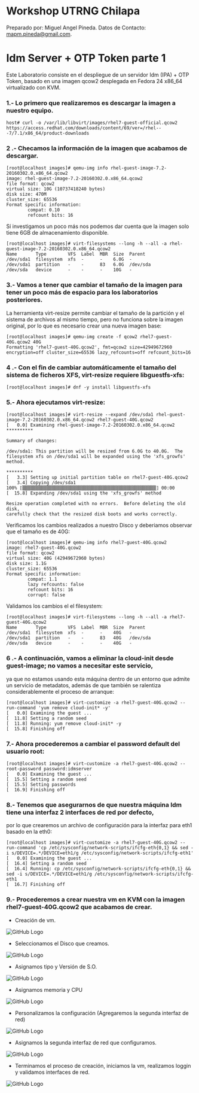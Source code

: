 # Workshop UTRNG Chilapa

Preparado por: Miguel Angel Pineda.
Datos de Contacto: mapm.pineda@gmail.com.

# Idm Server + OTP Token parte 1

Este Laboratorio consiste en el despliegue de un servidor Idm (IPA) + OTP Token, basado en una imagen qcow2 desplegada en Fedora 24 x86_64 virtualizado con KVM.

### 1.- Lo primero que realizaremos es descargar la imagen a nuestro equipo.

	host# curl -o /var/lib/libvirt/images/rhel7-guest-official.qcow2 https://access.redhat.com/downloads/content/69/ver=/rhel---7/7.1/x86_64/product-downloads

### 2 .- Checamos la información de la imagen que acabamos de descargar.

	[root@localhost images]# qemu-img info rhel-guest-image-7.2-20160302.0.x86_64.qcow2 
	image: rhel-guest-image-7.2-20160302.0.x86_64.qcow2
	file format: qcow2
	virtual size: 10G (10737418240 bytes)
	disk size: 470M
	cluster_size: 65536
	Format specific information:
    		compat: 0.10
    		refcount bits: 16

Sí investigamos un poco más nos podemos dar cuenta que la imagen solo tiene 6GB de almacenamiento disponible.
	
	[root@localhost images]# virt-filesystems --long -h --all -a rhel-guest-image-7.2-20160302.0.x86_64.qcow2
	Name       Type        VFS  Label  MBR  Size  Parent
	/dev/sda1  filesystem  xfs  -      -    6.0G  -
	/dev/sda1  partition   -    -      83   6.0G  /dev/sda
	/dev/sda   device      -    -      -    10G   -

### 3.- Vamos a tener que cambiar el tamaño de la imagen para tener un poco más de espacio para los laboratorios posteriores. 
La herramienta virt-resize permite cambiar el tamaño de la partición y el sistema de archivos al mismo tiempo, 
pero no funciona sobre la imagen original, por lo que es necesario crear una nueva imagen base:

	[root@localhost images]# qemu-img create -f qcow2 rhel7-guest-40G.qcow2 40G
	Formatting 'rhel7-guest-40G.qcow2', fmt=qcow2 size=42949672960 encryption=off cluster_size=65536 lazy_refcounts=off refcount_bits=16

### 4 .- Con el fin de cambiar automáticamente el tamaño del sistema de ficheros XFS, virt-resize requiere libguestfs-xfs:

	[root@localhost images]# dnf -y install libguestfs-xfs

### 5.- Ahora ejecutamos virt-resize:

	[root@localhost images]# virt-resize --expand /dev/sda1 rhel-guest-image-7.2-20160302.0.x86_64.qcow2 rhel7-guest-40G.qcow2
	[   0.0] Examining rhel-guest-image-7.2-20160302.0.x86_64.qcow2
	**********

	Summary of changes:

	/dev/sda1: This partition will be resized from 6.0G to 40.0G.  The 
	filesystem xfs on /dev/sda1 will be expanded using the 'xfs_growfs' method.

	**********
	[   3.3] Setting up initial partition table on rhel7-guest-40G.qcow2
	[   3.4] Copying /dev/sda1
 	100% ⟦▒▒▒▒▒▒▒▒▒▒▒▒▒▒▒▒▒▒▒▒▒▒▒▒▒▒▒▒▒▒▒▒▒▒▒▒▒▒▒▒▒▒▒▒▒▒▒▒▒▒⟧ 00:00
	[  15.8] Expanding /dev/sda1 using the 'xfs_growfs' method

	Resize operation completed with no errors.  Before deleting the old disk, 
	carefully check that the resized disk boots and works correctly.

Verificamos los cambios realizados a nuestro Disco y deberiamos observar que el tamaño es de 40G:

	[root@localhost images]# qemu-img info rhel7-guest-40G.qcow2
	image: rhel7-guest-40G.qcow2
	file format: qcow2
	virtual size: 40G (42949672960 bytes)
	disk size: 1.1G
	cluster_size: 65536
	Format specific information:
    		compat: 1.1
    		lazy refcounts: false
    		refcount bits: 16
    		corrupt: false

Validamos los cambios el el filesystem:

	[root@localhost images]# virt-filesystems --long -h --all -a rhel7-guest-40G.qcow2
	Name       Type        VFS  Label  MBR  Size  Parent
	/dev/sda1  filesystem  xfs  -      -    40G   -
	/dev/sda1  partition   -    -      83   40G   /dev/sda
	/dev/sda   device      -    -      -    40G   -


### 6 .- A continuación, vamos a eliminar la cloud-init desde guest-image; no vamos a necesitar este servicio, 
ya que no estamos usando esta máquina dentro de un entorno que admite un servicio de metadatos, 
además de que también se ralentiza considerablemente el proceso de arranque:

	[root@localhost images]# virt-customize -a rhel7-guest-40G.qcow2 --run-command 'yum remove cloud-init* -y'
	[   0.0] Examining the guest ...
	[  11.8] Setting a random seed
	[  11.8] Running: yum remove cloud-init* -y
	[  15.8] Finishing off

### 7.- Ahora procederemos a cambiar el password default del usuario root:

	[root@localhost images]# virt-customize -a rhel7-guest-40G.qcow2 --root-password password:idmserver
	[   0.0] Examining the guest ...
	[  15.5] Setting a random seed
	[  15.5] Setting passwords
	[  16.9] Finishing off
	
### 8.- Tenemos que asegurarnos de que nuestra máquina Idm tiene una interfaz 2 interfaces de red por defecto,
por lo que crearemos un archivo de configuración para la interfaz para eth1 basado en la eth0:

	[root@localhost images]# virt-customize -a rhel7-guest-40G.qcow2 --run-command 'cp /etc/sysconfig/network-scripts/ifcfg-eth{0,1} && sed -i s/DEVICE=.*/DEVICE=eth1/g /etc/sysconfig/network-scripts/ifcfg-eth1'
	[   0.0] Examining the guest ...
	[  16.4] Setting a random seed
	[  16.4] Running: cp /etc/sysconfig/network-scripts/ifcfg-eth{0,1} && sed -i s/DEVICE=.*/DEVICE=eth1/g /etc/sysconfig/network-scripts/ifcfg-eth1
	[  16.7] Finishing off

### 9.- Procederemos a crear nuestra vm en KVM con la imagen rhel7-guest-40G.qcow2 que acabamos de crear.

* Creación de vm.

![GitHub Logo](/img/Lab-1/Lab-1-a.png)

* Seleccionamos el Disco que creamos.

![GitHub Logo](/img/Lab-1/Lab-1-i.png)

* Asignamos tipo y Versión de S.O.

![GitHub Logo](/img/Lab-1/Lab-1-c.png)

* Asignamos memoria y CPU

![GitHub Logo](/img/Lab-1/Lab-1-d.png)

* Personalizamos la configuración (Agregaremos la segunda interfaz de red)

![GitHub Logo](/img/Lab-1/Lab-1-e.png)

* Asignamos la segunda interfaz de red que configuramos.

![GitHub Logo](/img/Lab-1/Lab-1-f.png)

* Terminamos el proceso de creación, iniciamos la vm, realizamos loggin y validamos interfaces de red.

![GitHub Logo](/img/Lab-1/Lab-1-g.png)


